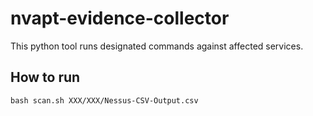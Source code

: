 # nvapt-evidence-collector
This python tool runs designated commands against affected services. 

## How to run
```
bash scan.sh XXX/XXX/Nessus-CSV-Output.csv 
```

